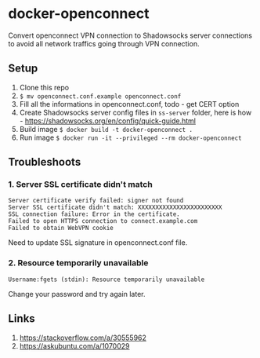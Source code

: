 # docker-openconnect

Convert openconnect VPN connection to Shadowsocks server connections to avoid all network traffics going through VPN connection.

## Setup

1. Clone this repo
2. `$ mv openconnect.conf.example openconnect.conf`
3. Fill all the informations in openconnect.conf, todo - get CERT option
4. Create Shadowsocks server config files in `ss-server` folder, here is how - https://shadowsocks.org/en/config/quick-guide.html
5. Build image `$ docker build -t docker-openconnect .`
6. Run image `$ docker run -it --privileged --rm docker-openconnect`

## Troubleshoots

### 1. Server SSL certificate didn't match

```
Server certificate verify failed: signer not found
Server SSL certificate didn't match: XXXXXXXXXXXXXXXXXXXXXXXX
SSL connection failure: Error in the certificate.
Failed to open HTTPS connection to connect.example.com
Failed to obtain WebVPN cookie
```

Need to update SSL signature in openconnect.conf file.

### 2. Resource temporarily unavailable

```
Username:fgets (stdin): Resource temporarily unavailable
```

Change your password and try again later.

## Links

1. https://stackoverflow.com/a/30555962
2. https://askubuntu.com/a/1070029

